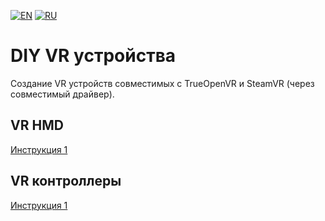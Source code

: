 ﻿[![EN](https://user-images.githubusercontent.com/9499881/33184537-7be87e86-d096-11e7-89bb-f3286f752bc6.png)](https://github.com/TrueOpenVR/TrueOpenVR-DIY/blob/master/README.md) 
[![RU](https://user-images.githubusercontent.com/9499881/27683795-5b0fbac6-5cd8-11e7-929c-057833e01fb1.png)](https://github.com/TrueOpenVR/TrueOpenVR-DIY/blob/master/README.RU.md) 
# DIY VR устройства
Создание VR устройств совместимых с TrueOpenVR и SteamVR (через совместимый драйвер).
## VR HMD
[Инструкция 1](https://github.com/TrueOpenVR/TrueOpenVR-DIY/blob/master/HMD/HMD.RU.md) 
## VR контроллеры
[Инструкция 1](https://github.com/TrueOpenVR/TrueOpenVR-DIY/blob/master/Controllers/Controllers.RU.md) 